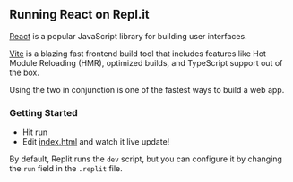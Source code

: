 ## Running React on Repl.it

[React](https://reactjs.org/) is a popular JavaScript library for building user interfaces.

[Vite](https://vitejs.dev/) is a blazing fast frontend build tool that includes features like Hot Module Reloading (HMR), optimized builds, and TypeScript support out of the box.

Using the two in conjunction is one of the fastest ways to build a web app.

### Getting Started
- Hit run
- Edit [index.html](https://github.com/Ambuj-K/feed-and-transform-dragon-web3-app/blob/main/app/src/index.html) and watch it live update!

By default, Replit runs the `dev` script, but you can configure it by changing the `run` field in the `.replit` file.

